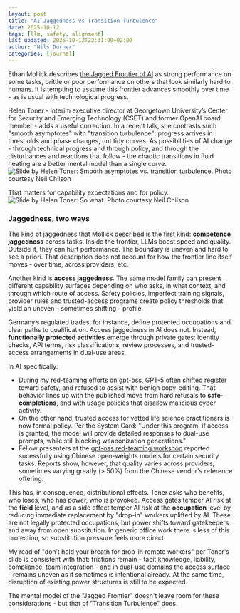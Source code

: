 ```yaml
---
layout: post
title: "AI Jaggedness vs Transition Turbulence"
date: 2025-10-12
tags: [llm, safety, alignment]
last_updated: 2025-10-12T22:31:00+02:00
author: "Nils Durner"
categories: [journal]
---
```


Ethan Mollick describes [the Jagged Frontier of AI](https://www.oneusefulthing.org/p/centaurs-and-cyborgs-on-the-jagged) as strong performance on some tasks, brittle or poor performance on others that look similarly hard to humans. It is tempting to assume this frontier advances smoothly over time - as is usual with technological progress.

Helen Toner - interim executive director at Georgetown University’s Center for Security and Emerging Technology (CSET) and former OpenAI board member - adds a useful correction. In a recent talk, she contrasts such "smooth asymptotes" with "transition turbulence": progress arrives in thresholds and phase changes, not tidy curves. As possibilities of AI change - through technical progress and through policy, and through the disturbances and reactions that follow - the chaotic transitions in fluid heating are a better mental model than a single curve.
![Slide by Helen Toner: Smooth asymptotes vs. transition turbulence. Photo courtesy Neil Chilson](assets/img/toner-fluid-dynamics.jpeg)

 That matters for capability expectations and for policy.
 ![Slide by Helen Toner: So what. Photo courtesy Neil Chilson](assets/img/toner-fluid-dynamics-so-what.jpg)

### Jaggedness, two ways

The kind of jaggedness that Mollick described is the first kind: **competence jaggedness** across tasks. Inside the frontier, LLMs boost speed and quality. Outside it, they can hurt performance. The boundary is uneven and hard to see a priori. That description does not account for how the frontier line itself moves - over time, across providers, etc.

Another kind is **access jaggedness**. The same model family can present different capability surfaces depending on who asks, in what context, and through which route of access. Safety policies, imperfect training signals, provider rules and trusted-access programs create policy thresholds that yield an uneven - sometimes shifting - profile.

Germany’s regulated trades, for instance, define protected occupations and clear paths to qualification. Access jaggedness in AI does not. Instead, **functionally protected activities** emerge through private gates: identity checks, API terms, risk classifications, review processes, and trusted-access arrangements in dual-use areas.

In AI specifically:
- During my red-teaming efforts on gpt-oss, GPT-5 often shifted register toward safety, and refused to assist with benign copy-editing. That behavior lines up with the published move from hard refusals to **safe-completions**, and with usage policies that disallow malicious cyber activity.
- On the other hand, trusted access for vetted life science practitioners is now formal policy. Per the System Card: "Under this program, if access is granted, the model will provide detailed responses to dual-use prompts, while still blocking weaponization generations."
- Fellow presenters at the [gpt-oss red-teaming workshop](kaggle-red-teaming-challenge-openai-gpt-oss-concluded) reported sucessfully using Chinese open-weights models for certain security tasks. Reports show, however, that quality varies across providers, sometimes varying greatly (> 50%) from the Chinese vendor's reference offering.

This has, in consequence, distributional effects. Toner asks who benefits, who loses, who has power, who is provoked. Access gates temper AI risk at the **field** level, and as a side effect temper AI risk at the **occupation** level by reducing immediate replacement by "drop-in" workers uplifted by AI. These are not legally protected occupations, but power shifts toward gatekeepers and away from open substitution. In generic office work there is less of this protection, so substitution pressure feels more direct.

My read of "don’t hold your breath for drop-in remote workers" per Toner's slide is consistent with that: frictions remain - tacit knowledge, liability, compliance, team integration - and in dual-use domains the access surface - remains uneven as it sometimes is intentional already. At the same time, disruption of existing power structures is still to be expected.

The mental model of the "Jagged Frontier" doesn't leave room for these considerations - but that of "Transition Turbulence" does.